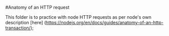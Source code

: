 #Anatomy of an HTTP request

This folder is to practice with node HTTP requests as per node's own description [here] (https://nodejs.org/en/docs/guides/anatomy-of-an-http-transaction/);
